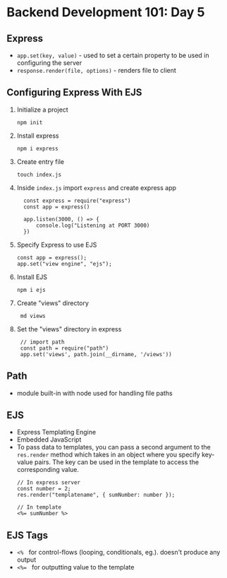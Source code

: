 # **Backend Development 101: Day 5**

## **Express**

-   `app.set(key, value)` - used to set a certain property to be used in configuring the server
-   `response.render(file, options)` - renders file to client

## **Configuring Express With EJS**

1.  Initialize a project

    ```
    npm init
    ```

2.  Install express

    ```
    npm i express
    ```

3.  Create entry file

    ```
    touch index.js
    ```

4.  Inside `index.js` import `express` and create express app

    ```
      const express = require("express")
      const app = express()

      app.listen(3000, () => {
          console.log("Listening at PORT 3000)
      })
    ```

5.  Specify Express to use EJS

    ```
    const app = express();
    app.set("view engine", "ejs");
    ```

6.  Install EJS

    ```
    npm i ejs
    ```

7.  Create "views" directory

    ```
     md views
    ```

8.  Set the "views" directory in express

    ```
     // import path
     const path = require("path")
     app.set('views', path.join(__dirname, '/views'))
    ```

## **Path**

-   module built-in with node used for handling file paths

## **EJS**

-   Express Templating Engine
-   Embedded JavaScript
-   To pass data to templates, you can pass a second argument to the `res.render` method which takes in an object where you specify key-value pairs. The key can be used in the template to access the corresponding value.
    ```
    // In express server
    const number = 2;
    res.render("templatename", { sumNumber: number });
    ```
    ```
    // In template
    <%= sumNumber %>
    ```

## **EJS Tags**

-   `<%` &nbsp; for control-flows (looping, conditionals, eg.). doesn't produce any output
-   `<%=` &nbsp; for outputting value to the template
